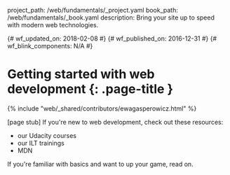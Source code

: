 project_path: /web/fundamentals/_project.yaml
book_path: /web/fundamentals/_book.yaml
description: Bring your site up to speed with modern web technologies.

{# wf_updated_on: 2018-02-08 #}
{# wf_published_on: 2016-12-31 #}
{# wf_blink_components: N/A #}

# Getting started with web development {: .page-title }

{% include "web/_shared/contributors/ewagasperowicz.html" %}

[page stub]
If you're new to web development, check out these resources:

* our Udacity courses
* our ILT trainings
* MDN

If you're familiar with basics and want to up your game, read on.
